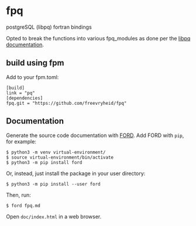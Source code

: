 # fpq
postgreSQL (libpq) fortran bindings

Opted to break the functions into various fpq_modules as done per the [libpq documentation](https://www.postgresql.org/docs/current/libpq.html).

## build using fpm
Add to your fpm.toml:

```
[build]
link = "pq"
[dependencies]
fpq.git = "https://github.com/freevryheid/fpq"
```

## Documentation
Generate the source code documentation with
[FORD](https://github.com/cmacmackin/ford). Add FORD with `pip`, for example:

```
$ python3 -m venv virtual-environment/
$ source virtual-environment/bin/activate
$ python3 -m pip install ford
```

Or, instead, just install the package in your user directory:

```
$ python3 -m pip install --user ford
```

Then, run:

```
$ ford fpq.md
```

Open `doc/index.html` in a web browser.
